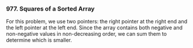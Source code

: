 ### 977. Squares of a Sorted Array 

For this problem, we use two pointers: the right pointer at the right end and the left pointer at the left end. Since the array contains both negative and non-negative values in non-decreasing order, we can sum them to determine which is smaller.